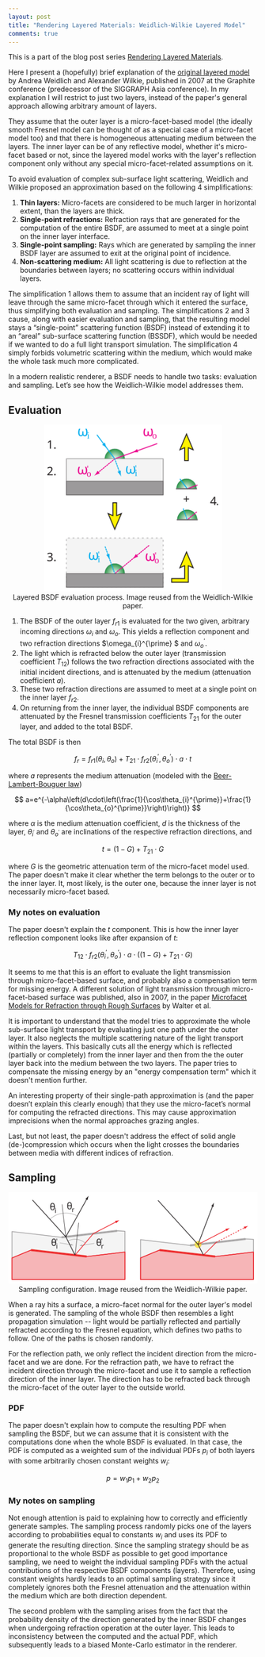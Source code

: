 ```yaml
---
layout: post
title: "Rendering Layered Materials: Weidlich-Wilkie Layered Model"
comments: true
---
```


This is a part of the blog post series [Rendering Layered Materials](rendering-layered-materials.html).

Here I present a (hopefully) brief explanation of the [original layered model](https://www.cg.tuwien.ac.at/research/publications/2007/weidlich_2007_almfs/) by Andrea Weidlich and Alexander Wilkie, published in 2007 at the Graphite conference (predecessor of the SIGGRAPH Asia conference). In my explanation I will restrict to just two layers, instead of the paper's general approach allowing arbitrary amount of layers.

They assume that the outer layer is a micro-facet-based model (the ideally smooth Fresnel model can be thought of as a special case of a micro-facet model too) and that there is homogeneous attenuating medium between the layers. The inner layer can be of any reflective model, whether it's micro-facet based or not, since the layered model works with the layer's reflection component only without any special micro-facet-related assumptions on it.

To avoid evaluation of complex sub-surface light scattering, Weidlich and Wilkie proposed an approximation based on the following 4 simplifications:

1. **Thin layers:** Micro-facets are considered to be much larger in horizontal extent, than the layers are thick.
2. **Single-point refractions:** Refraction rays that are generated for the computation of the entire BSDF, are assumed to meet at a single point on the inner layer interface.
3. **Single-point sampling:** Rays which are generated by sampling the inner BSDF layer are assumed to exit at the original point of incidence.
4. **Non-scattering medium:** All light scattering is due to reflection at the boundaries between layers; no scattering occurs within individual layers.

The simplification 1 allows them to assume that an incident ray of light will leave through the same micro-facet through which it entered the surface, thus simplifying both evaluation and sampling. The simplifications 2 and 3 cause, along with easier evaluation and sampling, that the resulting model stays a “single-point” scattering function (BSDF) instead of extending it to an “areal” sub-surface scattering function (BSSDF), which would be needed if we wanted to do a full light transport simulation. The simplification 4 simply forbids volumetric scattering within the medium, which would make the whole task much more complicated.

In a modern realistic renderer, a BSDF needs to handle two tasks: evaluation and sampling. Let’s see how the Weidlich-Wilkie model addresses them.

## Evaluation

<p style="text-align: center">
   <img src="../images/Weidlich-Wilkie - Layers - Evaluation.svg" alt="BSDF evaluation process" width="360" /><br/>
   Layered BSDF evaluation process. Image reused from the Weidlich-Wilkie paper.
</p>

1. The BSDF of the outer layer $f_{r1}$ is evaluated for the two given, arbitrary incoming directions $\omega_{i}$ and $\omega_{o}$. This yields a reflection component and two refraction directions $\omega_{i}^{\prime} $ and $\omega_{o}^{\prime}$.
2. The light which is refracted below the outer layer (transmission coefficient $T_{12}$) follows the two refraction directions associated with the initial incident directions, and is attenuated by the medium (attenuation coefficient $a$).
3. These two refraction directions are assumed to meet at a single point on the inner layer $f_{r2}$.
4. On returning from the inner layer, the individual BSDF components are attenuated by the Fresnel transmission coefficients $T_{21}$ for the outer layer, and added to the total BSDF.

The total BSDF is then

$$
f_{r}=f_{r1}\left(\theta_{i},\theta_{o}\right)+T_{21} \cdot f_{r2}\left(\theta_{i}^{\prime},\theta_{o}^{\prime}\right)\cdot a\cdot t
$$

where $a$ represents the medium attenuation (modeled with the [Beer-Lambert-Bouguer law](https://en.wikipedia.org/wiki/Beer%E2%80%93Lambert_law))

$$
a=e^{-\alpha\left(d\cdot\left(\frac{1}{\cos\theta_{i}^{\prime}}+\frac{1}{\cos\theta_{o}^{\prime}}\right)\right)}
$$

where $\alpha$ is the medium attenuation coefficient, $d$ is the thickness of the layer, $\theta_{i^{\prime}}$ and $\theta_{o^{\prime}}$ are inclinations of the respective refraction directions, and

$$
t=\left(1-G\right)+T_{21}\cdot G
$$

where $G$ is the geometric attenuation term of the micro-facet model used. The paper doesn't make it clear whether the term belongs to the outer or to the inner layer. It, most likely, is the outer one, because the inner layer is not necessarily micro-facet based.

### My notes on evaluation

The paper doesn't explain the $t$ component. This is how the inner layer reflection component looks like after expansion of $t$:

$$
T_{12} \cdot f_{r2}\left(\theta_{i}^{\prime},\theta_{o}^{\prime}\right)\cdot a \cdot \left(\left(1-G\right)+T_{21}\cdot G\right)
$$

It seems to me that this is an effort to evaluate the light transmission through micro-facet-based surface, and probably also a compensation term for missing energy. A different solution of light transmission through micro-facet-based surface was published, also in 2007, in the paper [Microfacet Models for Refraction through Rough Surfaces](https://www.cs.cornell.edu/~srm/publications/EGSR07-btdf.html) by Walter et al.

It is important to understand that the model tries to approximate the whole sub-surface light transport by evaluating just one path under the outer layer. It also neglects the multiple scattering nature of the light transport within the layers. This basically cuts all the energy which is reflected (partially or completely) from the inner layer and then from the the outer layer back into the medium between the two layers. The paper tries to compensate the missing energy by an "energy compensation term" which it doesn't mention further.

An interesting property of their single-path approximation is (and the paper doesn’t explain this clearly enough) that they use the micro-facet’s normal for computing the refracted directions. This may cause approximation imprecisions when the normal approaches grazing angles.

Last, but not least, the paper doesn't address the effect of solid angle (de-)compression which occurs when the light crosses the boundaries between media with different indices of refraction.

## Sampling

<p style="text-align: center">
   <img src="../images/Weidlich-Wilkie - Layers - Assumptions - Base.svg" alt="BSDF evaluation process" width="600" /><br/>
   Sampling configuration. Image reused from the Weidlich-Wilkie paper.
</p>

When a ray hits a surface, a micro-facet normal for the outer layer's model is generated. The sampling of the whole BSDF then resembles a light propagation simulation -- light would be partially reflected and partially refracted according to the Fresnel equation, which defines two paths to follow. One of the paths is chosen randomly.

For the reflection path, we only reflect the incident direction from the micro-facet and we are done. For the refraction path, we have to refract the incident direction through the micro-facet and use it to sample a reflection direction of the inner layer. The direction has to be refracted back through the micro-facet of the outer layer to the outside world.

### PDF

The paper doesn't explain how to compute the resulting PDF when sampling the BSDF, but we can assume that it is consistent with the computations done when the whole BSDF is evaluated. In that case, the PDF is computed as a weighted sum of the individual PDFs $p_i$ of both layers with some arbitrarily chosen constant weights $w_i$:

$$
p=w_{1}p_{1} + w_{2}p_{2}
$$

### My notes on sampling

Not enough attention is paid to explaining how to correctly and efficiently generate samples. The sampling process randomly picks one of the layers according to probabilities equal to constants $w_i​$ and uses its PDF to generate the resulting direction. Since the sampling strategy should be as proportional to the whole BSDF as possible to get good importance sampling, we need to weight the individual sampling PDFs with the actual contributions of the respective BSDF components (layers). Therefore, using constant weights hardly leads to an optimal sampling strategy since it completely ignores both the Fresnel attenuation and the attenuation within the medium which are both direction dependent.

The second problem with the sampling arises from the fact that the probability density of the direction generated by the inner BSDF changes when undergoing refraction operation at the outer layer. This leads to inconsistency between the computed and the actual PDF, which subsequently leads to a biased Monte-Carlo estimator in the renderer.
